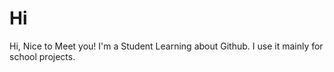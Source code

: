 # Hi

Hi, Nice to Meet you!
I'm a Student Learning about Github. 
I use it mainly for school projects. 
